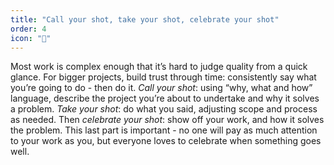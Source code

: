 ```yaml
---
title: "Call your shot, take your shot, celebrate your shot"
order: 4
icon: "🏀"
---
```


Most work is complex enough that it’s hard to judge quality from a quick glance. For bigger projects, build trust through time: consistently say what you’re going to do - then do it. *Call your shot*: using “why, what and how” language, describe the project you’re about to undertake and why it solves a problem. *Take your shot*: do what you said, adjusting scope and process as needed. Then *celebrate your shot*: show off your work, and how it solves the problem. This last part is important - no one will pay as much attention to your work as you, but everyone loves to celebrate when something goes well.

